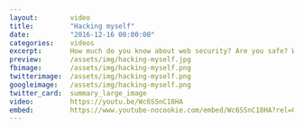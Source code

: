 ```yaml
---
layout:        video
title:         "Hacking myself"
date:          "2016-12-16 00:00:00"
categories:    videos
excerpt:       How much do you know about web security? Are you safe? We'll take a practical look at the security of web applications by hacking our own, insecure code.
preview:       /assets/img/hacking-myself.jpg
fbimage:       /assets/img/hacking-myself.png
twitterimage:  /assets/img/hacking-myself.png
googleimage:   /assets/img/hacking-myself.png
twitter_card:  summary_large_image
video:         https://youtu.be/Wc6SSnC18HA
embed:         https://www.youtube-nocookie.com/embed/Wc6SSnC18HA?rel=0
---
```

